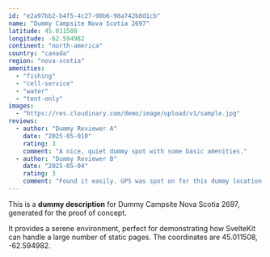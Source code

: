 ```yaml
---
id: "e2a97bb2-b4f5-4c27-90b6-98a742b8d1cb"
name: "Dummy Campsite Nova Scotia 2697"
latitude: 45.011508
longitude: -62.594982
continent: "north-america"
country: "canada"
region: "nova-scotia"
amenities:
  - "fishing"
  - "cell-service"
  - "water"
  - "tent-only"
images:
  - "https://res.cloudinary.com/demo/image/upload/v1/sample.jpg"
reviews:
  - author: "Dummy Reviewer A"
    date: "2025-05-010"
    rating: 3
    comment: "A nice, quiet dummy spot with some basic amenities."
  - author: "Dummy Reviewer B"
    date: "2025-05-04"
    rating: 3
    comment: "Found it easily. GPS was spot on for this dummy location."
---
```


This is a **dummy description** for Dummy Campsite Nova Scotia 2697, generated for the proof of concept.

It provides a serene environment, perfect for demonstrating how SvelteKit can handle a large number of static pages. The coordinates are 45.011508, -62.594982.
